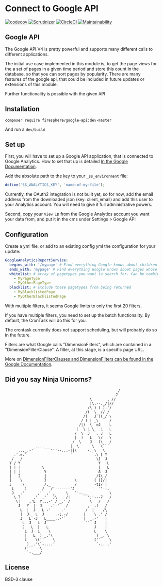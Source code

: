 # Connect to Google API
[![codecov](https://codecov.io/gh/Firesphere/silverstripe-google-api/branch/master/graph/badge.svg)](https://codecov.io/gh/Firesphere/silverstripe-google-api)
[![Scrutinizer](https://scrutinizer-ci.com/g/Firesphere/silverstripe-google-api/badges/quality-score.png?b=master)](https://scrutinizer-ci.com/g/Firesphere/silverstripe-google-api/)
[![CircleCI](https://circleci.com/gh/Firesphere/silverstripe-google-api/tree/master.svg?style=svg)](https://circleci.com/gh/Firesphere/silverstripe-google-api/tree/master)
[![Maintainability](https://api.codeclimate.com/v1/badges/893fcc84d65664ec64c9/maintainability)](https://codeclimate.com/github/Firesphere/silverstripe-google-api/maintainability)

## Google API
The Google API V4 is pretty powerful and supports many different calls to different applications.

The initial use case implemented in this module is, to get the page views for the a set of pages in a given time period and store this count in the database, so that you can sort pages by popularity.
There are many features of the google api, that could be included in future updates or extensions of this module.

Further functionality is possible with the given API

## Installation

`composer require firesphere/google-api:dev-master`

And run a `dev/build`

## Set up

First, you will have to set up a Google API application, that is connected to Google Analytics.
How to set that up is detailed [In the Google Documentation](https://developers.google.com/analytics/devguides/reporting/core/v4/quickstart/web-php).

Add the absolute path to the key to your `_ss_environment` file:
```php
define('SS_ANALYTICS_KEY', 'name-of-my-file');
```

Currently, the OAuth2 integration is not built yet, so for now, add the email address from the downloaded json (key: client_email)
and add this user to your Analytics account. You will need to give it full administrative powers.

Second, copy your `View ID` from the Google Analytics account you want your data from, and put it in the cms under Settings > Google API

## Configuration

Create a yml file, or add to an existing config yml the configuration for your update:
```yaml
GoogleAnalyticsReportService:
  begins_with: '/mypage' # Find everything Google knows about children of this page. Can not be used in combination with other configurations
  ends_with: 'mypage' # Find everything Google knows about pages whose URL end with 'mypage', Can not be used in combination with other configurations
  whitelist: # Array of pagetypes you want to search for. Can be combined with blacklist
    - MyPageType
    - MyOtherPageType
  blacklist: # Exclude these pagetypes from being returned
    - MyBlacklistedPage
    - MyOtherBlacklistedPage
```

With multiple filters, it seems Google limits to only the first 20 filters.

If you have multiple filters, you need to set up the batch functionality. By default, the CronTask will do this for you.

The crontask currently does _not_ support scheduling, but will probably do so in the future.

Filters are what Google calls "DimensionFilters", which are contained in a "DimensionFilterClause". A filter, at this stage, is a specific page URL.

More on [DimensionFilterClauses and DimensionFilters can be found in the Google Documentation](https://developers.google.com/analytics/devguides/reporting/core/v4/rest/v4/reports/batchGet#DimensionFilterClause).

## Did you say Ninja Unicorns?

```
                                                    /
                                                  .7
                                       \       , //
                                       |\.--._/|//
                                      /\ ) ) ).'/
                                     /(  \  // /
                                    /(   J`((_/ \
                                   / ) | _\     /
                                  /|)  \  eJ    L
                                 |  \ L \   L   L
                                /  \  J  `. J   L
                                |  )   L   \/   \
                               /  \    J   (\   /
             _....___         |  \      \   \```
      ,.._.-'        '''--...-||\     -. \   \
    .'.=.'                    `         `.\ [ Y
   /   /                                  \]  J
  Y / Y                                    Y   L
  | | |          \                         |   L
  | | |           Y                        A  J
  |   I           |                       /I\ /
  |    \          I             \        ( |]/|
  J     \         /._           /        -tI/ |
   L     )       /   /'-------'J           `'-:.
   J   .'      ,'  ,' ,     \   `'-.__          \
    \ T      ,'  ,'   )\    /|        ';'---7   /
     \|    ,'L  Y...-' / _.' /         \   /   /
      J   Y  |  J    .'-'   /         ,--.(   /
       L  |  J   L -'     .'         /  |    /\
       |  J.  L  J     .-;.-/       |    \ .' /
       J   L`-J   L____,.-'`        |  _.-'   |
        L  J   L  J                  ``  J    |
        J   L  |   L                     J    |
         L  J  L    \                    L    \
         |   L  ) _.'\                    ) _.'\
         L    \('`    \                  ('`    \
          ) _.'\`-....'                   `-....'
         ('`    \
          `-.___/ 
```

## License

BSD-3 clause
